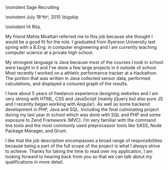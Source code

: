\noindent Sage Recruiting

\noindent July 18^th^, 2015
\bigskip

\noindent
Hi Rita,

My friend Mahta Moattari referred me to this job because she thought I would be a good fit for the role. I graduated from Ryerson University last spring with a B.Eng. in computer engineering and I am currently teaching computer science at a private high school.

My strongest language is Java because most of the courses I took in school were taught in it and I’ve done a few large projects in it outside of school. Most recently I worked on a athletic performance tracker at a Hackathon. The portion that was written in Java collected sensor data, performed calculations, and displayed a coloured graph of the results.

I have about 5 years of freelance experience designing websites and I am very strong with HTML, CSS and JavaScript (mainly jQuery but also pure JS and I recently began working with Angular). As well as some backend development in PHP, Java and SQL. Including the final culminating project during my last year in school which was done with SQL and PHP and some exposure to Zend Framework (MVC). I’m very familiar with the command line tools and the most commonly used preprocessor tools like SASS, Node Package Manager, and Grunt. 

I like that the job description encompasses a broad range of responsibilities because being a part of the full scope of the project is what I always strive to achieve. Thanks for taking the time to read over my application, I am looking forward to hearing back from you so that we can talk about my qualifications in more detail.